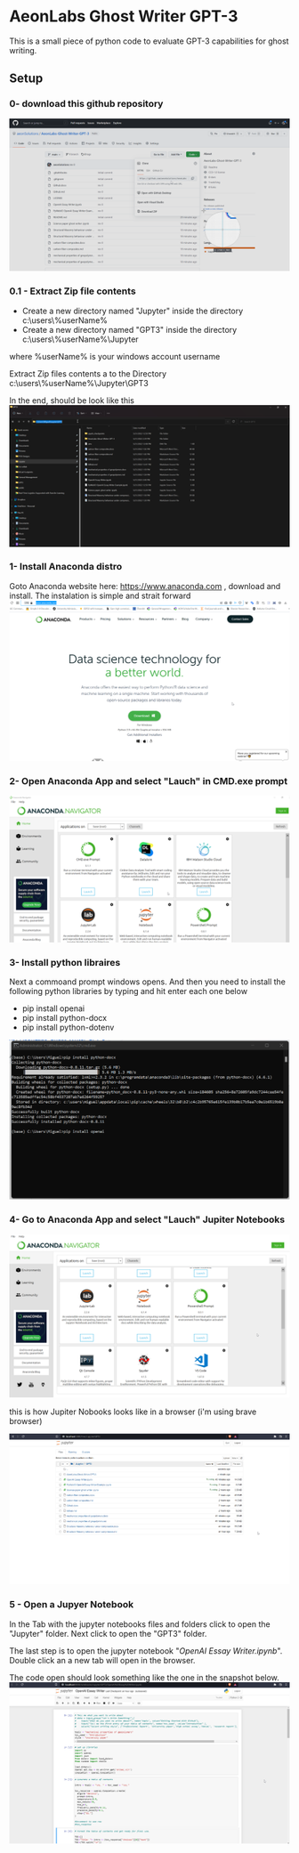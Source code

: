 # AeonLabs Ghost Writer GPT-3
 This is a small piece of python code to evaluate GPT-3 capabilities for ghost writing.

## Setup
### 0- download this github repository
![](https://github.com/aeonSolutions/AeonLabs-Ghost-Writer-GPT-3/blob/main/img/github_download.png)

### 0.1 - Extract Zip file contents
- Create a new directory named "Jupyter" inside the directory c:\users\\%userName%
- Create a new directory named "GPT3" inside the directory c:\users\\%userName%\Jupyter

where %userName% is your windows account username

Extract Zip files contents a to the Directory c:\users\\%userName%\\Jupyter\GPT3

In the end, should be look like this
![](https://github.com/aeonSolutions/AeonLabs-Ghost-Writer-GPT-3/blob/main/img/windows_explorer.png)

### 1- Install Anaconda distro
Goto Anaconda website here: https://www.anaconda.com , download and install. The instalation is simple and strait forward
![](https://github.com/aeonSolutions/AeonLabs-Ghost-Writer-GPT-3/blob/main/img/anaconda_website.png)

### 2- Open Anaconda App and select "Lauch" in CMD.exe prompt
![](https://github.com/aeonSolutions/AeonLabs-Ghost-Writer-GPT-3/blob/main/img/anaconda_cmd.png)

### 3- Install python libraires
Next a commoand prompt windows opens. And then you need to install the following python libraries by typing and hit enter each one below

- pip install openai
- pip install python-docx
- pip install python-dotenv
 
![](https://github.com/aeonSolutions/AeonLabs-Ghost-Writer-GPT-3/blob/main/img/cmd_prompt.png)

### 4- Go to Anaconda App and select "Lauch" Jupiter Notebooks
![](https://github.com/aeonSolutions/AeonLabs-Ghost-Writer-GPT-3/blob/main/img/anaconda_jupyter.png)

this is how Jupiter Nobooks looks like in a browser (i'm using brave browser)

![](https://github.com/aeonSolutions/AeonLabs-Ghost-Writer-GPT-3/blob/main/img/jupyter_folder.png)

### 5 - Open a Jupyer Notebook
In the Tab with the jupyter notebooks files and folders click to open the "Jupyter" folder. Next click to open the "GPT3" folder.

The last step is to open the jupyter notebook "*OpenAI Essay Writer.ipynb*". Double click an a new tab will open in the browser.

The code open should look something like the one in the snapshot below.
![](https://github.com/aeonSolutions/AeonLabs-Ghost-Writer-GPT-3/blob/main/img/jupyter_notebooks.png)
